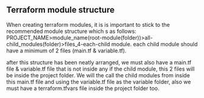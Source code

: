 ## Terraform module structure
When creating terraform modules, it is is important to stick to the recommended module structure which s as follows:
PROJECT_NAME>module_name(root-module(folder))>all-child_modules(folder)>files_4-each-child module. each child module should have a minimum of 2 files (main.tf & variable.tf).

after this structure has been neatly arranged, we must also have a main.tf file & variable.tf file that is not inside any if the child module, this 2 files will be inside the project folder. We will the call the child modules from inside this main.tf file and using the variable.tf file as the variable folder, also we must have a terraform.tfvars file inside the project folder too.